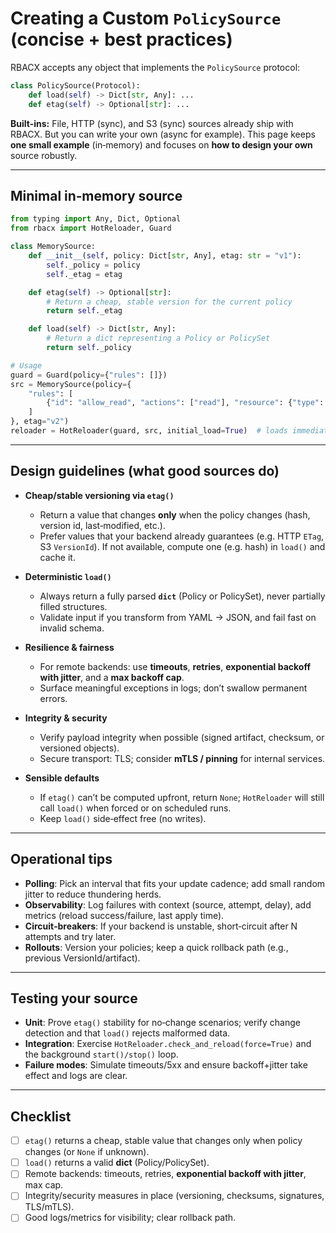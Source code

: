 # Creating a Custom `PolicySource` (concise + best practices)

RBACX accepts any object that implements the `PolicySource` protocol:

```python
class PolicySource(Protocol):
    def load(self) -> Dict[str, Any]: ...
    def etag(self) -> Optional[str]: ...
```

**Built-ins:** File, HTTP (sync), and S3 (sync) sources already ship with RBACX. But you can write your own (async for example). This page keeps **one small example** (in‑memory) and focuses on **how to design your own** source robustly.

---

## Minimal in‑memory source

```python
from typing import Any, Dict, Optional
from rbacx import HotReloader, Guard

class MemorySource:
    def __init__(self, policy: Dict[str, Any], etag: str = "v1"):
        self._policy = policy
        self._etag = etag

    def etag(self) -> Optional[str]:
        # Return a cheap, stable version for the current policy
        return self._etag

    def load(self) -> Dict[str, Any]:
        # Return a dict representing a Policy or PolicySet
        return self._policy

# Usage
guard = Guard(policy={"rules": []})
src = MemorySource(policy={
    "rules": [
        {"id": "allow_read", "actions": ["read"], "resource": {"type": "doc"}, "effect": "permit"}
    ]
}, etag="v2")
reloader = HotReloader(guard, src, initial_load=True)  # loads immediately when etag differs
```

---

## Design guidelines (what good sources do)

- **Cheap/stable versioning via `etag()`**
  - Return a value that changes **only** when the policy changes (hash, version id, last‑modified, etc.).
  - Prefer values that your backend already guarantees (e.g. HTTP `ETag`, S3 `VersionId`). If not available, compute one (e.g. hash) in `load()` and cache it.

- **Deterministic `load()`**
  - Always return a fully parsed **`dict`** (Policy or PolicySet), never partially filled structures.
  - Validate input if you transform from YAML → JSON, and fail fast on invalid schema.

- **Resilience & fairness**
  - For remote backends: use **timeouts**, **retries**, **exponential backoff with jitter**, and a **max backoff cap**.
  - Surface meaningful exceptions in logs; don’t swallow permanent errors.

- **Integrity & security**
  - Verify payload integrity when possible (signed artifact, checksum, or versioned objects).
  - Secure transport: TLS; consider **mTLS / pinning** for internal services.

- **Sensible defaults**
  - If `etag()` can’t be computed upfront, return `None`; `HotReloader` will still call `load()` when forced or on scheduled runs.
  - Keep `load()` side‑effect free (no writes).

---

## Operational tips

- **Polling**: Pick an interval that fits your update cadence; add small random jitter to reduce thundering herds.
- **Observability**: Log failures with context (source, attempt, delay), add metrics (reload success/failure, last apply time).
- **Circuit‑breakers**: If your backend is unstable, short‑circuit after N attempts and try later.
- **Rollouts**: Version your policies; keep a quick rollback path (e.g., previous VersionId/artifact).

---

## Testing your source

- **Unit**: Prove `etag()` stability for no‑change scenarios; verify change detection and that `load()` rejects malformed data.
- **Integration**: Exercise `HotReloader.check_and_reload(force=True)` and the background `start()/stop()` loop.
- **Failure modes**: Simulate timeouts/5xx and ensure backoff+jitter take effect and logs are clear.

---

## Checklist

- [ ] `etag()` returns a cheap, stable value that changes only when policy changes (or `None` if unknown).
- [ ] `load()` returns a valid **dict** (Policy/PolicySet).
- [ ] Remote backends: timeouts, retries, **exponential backoff with jitter**, max cap.
- [ ] Integrity/security measures in place (versioning, checksums, signatures, TLS/mTLS).
- [ ] Good logs/metrics for visibility; clear rollback path.
